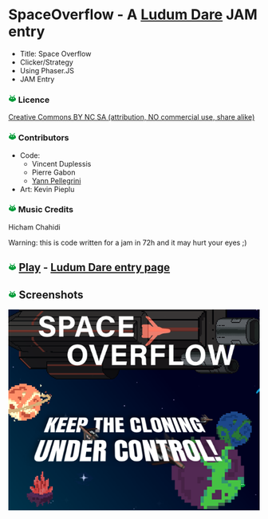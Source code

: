 # SpaceOverflow - A [Ludum Dare](https://ldjam.com/) JAM entry
* Title: Space Overflow
* Clicker/Strategy
* Using Phaser.JS
* JAM Entry


### ![alien](assets/alien.png) Licence
[Creative Commons BY NC SA (attribution, NO commercial use, share alike)](https://creativecommons.org/licenses/by-nc-sa/2.0/)

### ![alien](assets/alien.png) Contributors
* Code: 
  * Vincent Duplessis
  * Pierre Gabon
  * [Yann Pellegrini](https://yann-p.fr)
* Art: Kevin Pieplu

### ![alien](assets/alien.png) Music Credits
Hicham Chahidi

Warning: this is code written for a jam in 72h and it may hurt your eyes ;)

## ![alien](assets/alien.png) [Play](https://yann-p.fr/ld40) -  [Ludum Dare entry page](https://ldjam.com/events/ludum-dare/40/space-overflow)



## ![alien](assets/alien.png) Screenshots

![Preview](screens/bait.png "Preview")
